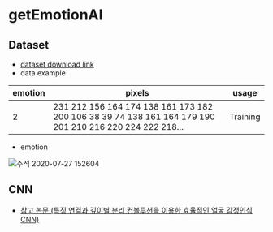 # getEmotionAI
## Dataset
- [dataset download link](https://www.kaggle.com/deadskull7/fer2013)
- data example

emotion|pixels|usage
---|---|---
2|231 212 156 164 174 138 161 173 182 200 106 38 39 74 138 161 164 179 190 201 210 216 220 224 222 218...|Training
- emotion

![주석 2020-07-27 152604](https://user-images.githubusercontent.com/47866105/88510271-a3dcb180-d01d-11ea-80e7-a6a4b334f528.jpg)
## CNN
- [참고 논문 (특징 연결과 깊이별 분리 컨볼루션을 이용한 효율적인 얼굴 감정인식 CNN)](https://github.com/nohhyeonjin/getEmotionAI/files/4980326/CNN.pdf)
